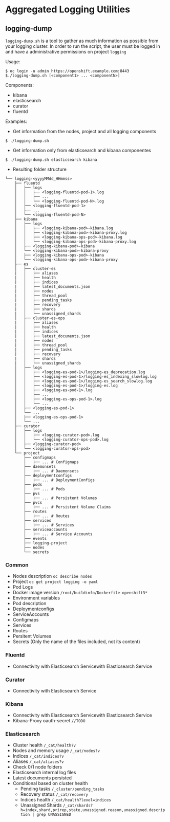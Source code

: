 # Aggregated Logging Utilities

 ## logging-dump
`logging-dump.sh` is a tool to gather as much information as possible from your logging cluster. In order to run the script, the user must be logged in and have a administrative permissions on project `logging`

Usage:
```
$ oc login -u admin https://openshift.example.com:8443
$./logging-dump.sh [<component1> ... <componentN>]
```

Components:
* kibana
* elasticsearch
* curator
* fluentd

Examples:
* Get information from the nodes, project and all logging components

`$ ./logging-dump.sh`

* Get information only from elasticsearch and kibana componentes

`$ ./logging-dump.sh elasticsearch kibana`

* Resulting folder structure
```
└── logging-<yyyyMMdd_HHmmss>
    ├── fluentd
    │   ├── logs
    │   │   ├── <logging-fluentd-pod-1>.log
    │   │   ├── ...
    │   │   └── <logging-fluentd-pod-N>.log
    │   ├── <logging-fluentd-pod-1>
    │   ├── ...
    │   └── <logging-fluentd-pod-N>
    ├── kibana
    │   ├── logs
    │   │   ├── <logging-kibana-pod>-kibana.log
    │   │   ├── <logging-kibana-pod>-kibana-proxy.log
    │   │   ├── <logging-kibana-ops-pod>-kibana.log
    │   │   └── <logging-kibana-ops-pod>-kibana-proxy.log
    │   ├── <logging-kibana-pod>-kibana
    │   └── <logging-kibana-pod>-kibana-proxy
    │   ├── <logging-kibana-ops-pod>-kibana
    │   └── <logging-kibana-ops-pod>-kibana-proxy
    ├── es
    │   ├── cluster-es
    |   │   ├── aliases
    |   │   ├── health
    |   │   ├── indices
    |   │   ├── latest_documents.json
    |   │   ├── nodes
    |   │   ├── thread_pool    
    |   │   ├── pending_tasks
    |   │   ├── recovery
    |   │   ├── shards
    |   │   └── unassigned_shards
    │   ├── cluster-es-ops
    |   │   ├── aliases
    |   │   ├── health
    |   │   ├── indices
    |   │   ├── latest_documents.json
    |   │   ├── nodes
    |   │   ├── thread_pool
    |   │   ├── pending_tasks
    |   │   ├── recovery
    |   │   ├── shards
    |   │   └── unassigned_shards
    │   ├── logs
    │   │   ├── <logging-es-pod-1>/logging-es_deprecation.log
    │   │   ├── <logging-es-pod-1>/logging-es_indexing_slowlog.log
    │   │   ├── <logging-es-pod-1>/logging-es_search_slowlog.log
    │   │   ├── <logging-es-pod-1>/logging-es.log
    │   │   ├── <logging-es-pod-1>.log
    │   │   ├── ...
    │   │   ├── <logging-es-ops-pod-1>.log
    │   │   └── ...
    │   ├── <logging-es-pod-1>
    │   └── ...
    │   ├── <logging-es-ops-pod-1>
    │   └── ...
    ├── curator
    │   ├── logs
    │   │   ├── <logging-curator-pod>.log
    │   │   └── <logging-curator-ops-pod>.log
    │   ├── <logging-curator-pod>
    │   └── <logging-curator-ops-pod>
    └── project
        ├── configmaps
        │   ├── ... # Configmaps
        ├── daemonsets
        │   ├── ... # Daemonsets
        ├── deploymentconfigs
        │   ├── ... # DeploymentConfigs
        ├── pods
        │   ├── ... # Pods
        ├── pvs
        │   ├── ... # Persistent Volumes
        ├── pvcs
        │   ├── ... # Persistent Volume Claims
        ├── routes
        │   ├── ... # Routes
        ├── services
        │   ├── ... # Services
        ├── serviceaccounts
        │   ├── ... # Service Accounts
        ├── events
        ├── logging-project
        ├── nodes
        └── secrets
```


### Common
* Nodes description `oc describe nodes`
* Project `oc get project logging -o yaml`
* Pod Logs
* Docker image version `/root/buildinfo/Dockerfile-openshift3*`
* Environment variables
* Pod description
* Deploymentconfigs
* ServiceAccounts
* Configmaps
* Services
* Routes
* Persitent Volumes
* Secrets (Only the name of the files included, not its content)

### Fluentd
* Connectivity with Elasticsearch Servicewith Elasticsearch Service

### Curator
* Connectivity with Elasticsearch Service

### Kibana
* Connectivity with Elasticsearch Servicewith Elasticsearch Service
* Kibana-Proxy oauth-secret `//TODO`

### Elasticsearch
* Cluster health `/_cat/health?v`
* Nodes and memory usage `/_cat/nodes?v`
* Indices `/_cat/indices?v`
* Aliases `/_cat/aliases?v`
* Check 0/1 node folders
* Elasticsearch internal log files
* Latest documents persisted
* Conditional based on cluster health
  * Pending tasks `/_cluster/pending_tasks`
  * Recovery status `/_cat/recovery`
  * Indices health `/_cat/health?level=indices`
  * Unassigned Shards `/_cat/shards?h=index,shard,prirep,state,unassigned.reason,unassigned.description | grep UNASSIGNED`
